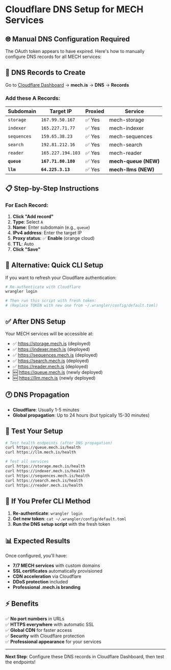 # Cloudflare DNS Setup for MECH Services

## 🌐 **Manual DNS Configuration Required**

The OAuth token appears to have expired. Here's how to manually configure DNS records for all MECH services:

## 🎯 **DNS Records to Create**

Go to [Cloudflare Dashboard](https://dash.cloudflare.com/) → **mech.is** → **DNS** → **Records**

### **Add these A Records:**

| Subdomain | Target IP | Proxied | Service |
|-----------|----------|---------|---------|
| `storage` | `167.99.50.167` | ✅ Yes | mech-storage |
| `indexer` | `165.227.71.77` | ✅ Yes | mech-indexer |
| `sequences` | `159.65.38.23` | ✅ Yes | mech-sequences |
| `search` | `192.81.212.16` | ✅ Yes | mech-search |
| `reader` | `165.227.194.103` | ✅ Yes | mech-reader |
| **`queue`** | **`167.71.80.180`** | ✅ Yes | **mech-queue (NEW)** |
| **`llm`** | **`64.225.3.13`** | ✅ Yes | **mech-llms (NEW)** |

## 📋 **Step-by-Step Instructions**

### **For Each Record:**

1. **Click "Add record"**
2. **Type**: Select `A`
3. **Name**: Enter subdomain (e.g., `queue`)
4. **IPv4 address**: Enter the target IP
5. **Proxy status**: ✅ **Enable** (orange cloud)
6. **TTL**: Auto
7. **Click "Save"**

## 🚀 **Alternative: Quick CLI Setup**

If you want to refresh your Cloudflare authentication:

```bash
# Re-authenticate with Cloudflare
wrangler login

# Then run this script with fresh token:
# (Replace TOKEN with new one from ~/.wrangler/config/default.toml)
```

## ✅ **After DNS Setup**

Your MECH services will be accessible at:

- ✅ https://storage.mech.is (deployed)
- ✅ https://indexer.mech.is (deployed)
- ✅ https://sequences.mech.is (deployed)
- ✅ https://search.mech.is (deployed)
- ✅ https://reader.mech.is (deployed)
- 🆕 https://queue.mech.is (newly deployed)
- 🆕 https://llm.mech.is (newly deployed)

## 🕐 **DNS Propagation**

- **Cloudflare**: Usually 1-5 minutes
- **Global propagation**: Up to 24 hours (but typically 15-30 minutes)

## 🧪 **Test Your Setup**

```bash
# Test health endpoints (after DNS propagation)
curl https://queue.mech.is/health
curl https://llm.mech.is/health

# Test all services
curl https://storage.mech.is/health
curl https://indexer.mech.is/health
curl https://sequences.mech.is/health
curl https://search.mech.is/health
curl https://reader.mech.is/health
```

## 🔧 **If You Prefer CLI Method**

1. **Re-authenticate**: `wrangler login`
2. **Get new token**: `cat ~/.wrangler/config/default.toml`
3. **Run the DNS setup script** with the fresh token

## 📊 **Expected Results**

Once configured, you'll have:
- **7/7 MECH services** with custom domains
- **SSL certificates** automatically provisioned
- **CDN acceleration** via Cloudflare
- **DDoS protection** included
- **Professional .mech.is branding**

## ⚡ **Benefits**

✅ **No port numbers** in URLs  
✅ **HTTPS everywhere** with automatic SSL  
✅ **Global CDN** for faster access  
✅ **Security** with Cloudflare protection  
✅ **Professional appearance** for your services  

---

**Next Step**: Configure these DNS records in Cloudflare Dashboard, then test the endpoints!